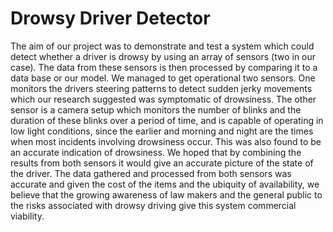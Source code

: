 # Drowsy Driver Detector
The aim of our project was to demonstrate and test a system which could detect whether a driver is drowsy by using an array of sensors (two in our case). The data from these sensors is then processed by comparing it to a data base or our model. We managed to get operational two sensors. One monitors the drivers steering patterns to detect sudden jerky movements which our research suggested was symptomatic of drowsiness. The other sensor is a camera setup which monitors the number of blinks and the duration of these blinks over a period of time, and is capable of operating in low light conditions, since the earlier and morning and night are the times when most incidents involving drowsiness occur. This was also found to be an accurate indication of drowsiness. We hoped that by combining the results from both sensors it would give an accurate picture of the state of the driver. The data gathered and processed from both sensors was accurate and given the cost of the items and the ubiquity of availability, we believe that the growing awareness of law makers and the general public to the risks associated with drowsy driving give this system commercial viability.
